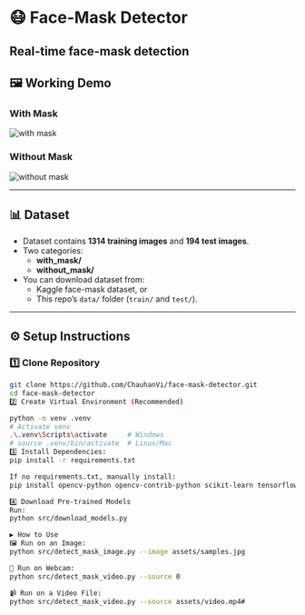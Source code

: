 # 😷 Face-Mask Detector
Real-time **face-mask detection** 
---

## 🖼️ Working Demo
### With Mask
![with mask](samples/with_mask.jpg)

### Without Mask
![without mask](samples/without_mask.jpg)

---

## 📊 Dataset
- Dataset contains **1314 training images** and **194 test images**.  
- Two categories:  
  - **with_mask/**  
  - **without_mask/**  
- You can download dataset from:  
  - Kaggle face-mask dataset, or  
  - This repo’s `data/` folder (`train/` and `test/`).  

---

## ⚙️ Setup Instructions

### 1️⃣ Clone Repository
```bash
git clone https://github.com/ChauhanVi/face-mask-detector.git
cd face-mask-detector
2️⃣ Create Virtual Environment (Recommended)

python -m venv .venv
# Activate venv
.\.venv\Scripts\activate     # Windows
# source .venv/bin/activate  # Linux/Mac
3️⃣ Install Dependencies:
pip install -r requirements.txt

If no requirements.txt, manually install:
pip install opencv-python opencv-contrib-python scikit-learn tensorflow keras joblib imutils numpy

4️⃣ Download Pre-trained Models
Run:
python src/download_models.py

▶️ How to Use
🖼️ Run on an Image:
python src/detect_mask_image.py --image assets/samples.jpg

🎥 Run on Webcam:
python src/detect_mask_video.py --source 0

📹 Run on a Video File:
python src/detect_mask_video.py --source assets/video.mp4#

